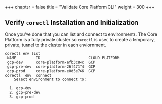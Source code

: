 +++
chapter = false
title = "Validate Core Platform CLI"
weight = 300
+++

## Verify `corectl` Installation and Initialization

Once you've done that you can list and connect to environments. The Core Platform is a fully private cluster so
`corectl` is used to create a temporary, private, tunnel to the cluster in each enviornment.

```
corectl env list
 NAME         ID                      CLOUD PLATFORM
 gcp-dev      core-platform-efb3c84c  GCP
 gcp-pre-dev  core-platform-26f47174  GCP
 gcp-prod     core-platform-e0d5e766  GCP
corectl  env  connect
    Select environment to connect to:

  1. gcp-dev
  2. gcp-pre-dev
  3. gcp-prod
```